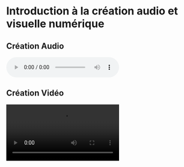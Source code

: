 # Introduction à la création audio et visuelle numérique

## Création Audio
<audio controls>
	<source src="/resources/MUS1010-Projet1_LangloisOlivier.mp3" type="audio/mp3">
</audio>


## Création Vidéo
<video controls>
	<source src="/resources/MUS1010-Projet2_LangloisOlivier.mp4" type="video/mp4">
</video>
